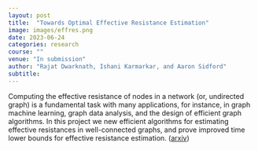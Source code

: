 ```yaml
---
layout: post
title:  "Towards Optimal Effective Resistance Estimation"
image: images/effres.png
date: 2023-06-24
categories: research
course: ""  
venue: "In submission"
author: "Rajat Dwarknath, Ishani Karmarkar, and Aaron Sidford"
subtitle:
---
```

Computing the effective resistance of nodes in a network (or, undirected graph) is a fundamental task with many applications, for instance, in graph machine learning, graph data analysis, and the design of efficient graph algorithms. In this project we new efficient algorithms for estimating effective resistances in
well-connected graphs, and prove improved time lower bounds for effective resistance estimation. (<a href="https://arxiv.org/abs/2306.14820">arxiv</a>)
